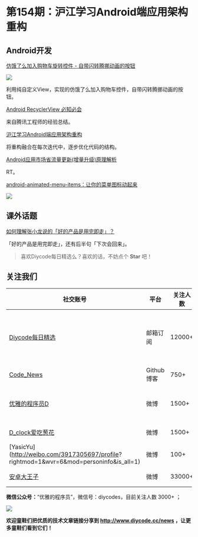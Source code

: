 # 第154期：沪江学习Android端应用架构重构


## Android开发

[仿饿了么加入购物车旋转控件 - 自带闪转腾挪动画的按钮](https://www.diycode.cc/topics/560)

![](https://dn-mhke0kuv.qbox.me/39ec6aacb1b9e8f97ad9.gif)

利用纯自定义View，实现的仿饿了么加入购物车控件，自带闪转腾挪动画的按钮。

[Android RecyclerView 必知必会](http://mp.weixin.qq.com/s/CzrKotyupXbYY6EY2HP_dA)

来自腾讯工程师的经验总结。

[沪江学习Android端应用架构重构](http://ohmerhe.com/2016/12/24/hjstudy_android_refactor/)

将重构融合在每次迭代中，逐步优化代码的结构。

[Android应用市场省流量更新(增量升级)原理解析](http://mp.weixin.qq.com/s/IBLPZvjhAMjYqlmYop3gYg)

RT。

[android-animated-menu-items：让你的菜单图标动起来](https://github.com/adonixis/android-animated-menu-items)

![](https://cloud.githubusercontent.com/assets/1766863/21596845/e0f10674-d162-11e6-9a6e-21614e66dff4.gif)

## 课外话题

[如何理解张小龙说的「好的产品是用完即走」？](https://www.zhihu.com/question/39377177)

「好的产品是用完即走」，还有后半句「下次会回来」。

> 喜欢Diycode每日精选么？喜欢的话，不妨点个 **Star** 吧！

## 关注我们

| 社交账号  |  平台  | 关注人数 | 说明 |
| -------- | -------- | -------- | -------- |
| [Diycode每日精选](http://list.qq.com/cgi-bin/qf_invite?id=d469993d2c888e971c0fbb2309c4d84256968386b126b967)|   邮箱订阅  | 12000+ | 每日分享一次Android、iOS、Swfit技术干货  |
| [Code_News](https://github.com/DiyCodes/code_news) |    Github博客  |750+ | 每日邮件推送列表  |
| [优雅的程序员D](http://weibo.com/u/5891258264) |   微博  | 1500+ | 官方微博，每日分享开源信息  |
| [D_clock爱吃葱花](http://weibo.com/u/2480694892)  |   微博  | 1500+ | 日报发起人  |
|[YasicYu](http://weibo.com/3917305697/profile? rightmod=1&wvr=6&mod=personinfo&is_all=1)  |   微博  | 100+ | 日报发起人  |
|[安卓大王子](http://weibo.com/apkbus/)   |   微博  | 33000+ | 日报发起人  |

**微信公众号：**“优雅的程序员”，微信号：diycodes，目前关注人数 3000+ ；

![](http://upload-images.jianshu.io/upload_images/1846413-b42abfa70f909099.jpg?imageMogr2/auto-orient/strip%7CimageView2/2/w/1240)

**欢迎童鞋们把优质的技术文章链接分享到 http://www.diycode.cc/news ，让更多童鞋们看到它们！**
